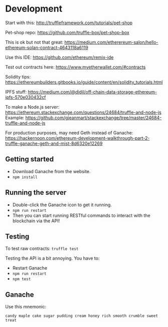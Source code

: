 
# Development

Start with this: http://truffleframework.com/tutorials/pet-shop

Pet-shop repo: https://github.com/truffle-box/pet-shop-box

This is ok but not that great: https://medium.com/etherereum-salon/hello-ethereum-solan-contract-4643118a6119

Use this IDE: https://github.com/ethereum/remix-ide

Test out contracts here: https://www.myetherwallet.com/#contracts

Solidity tips: https://ethereumbuilders.gitbooks.io/guide/content/en/solidity_tutorials.html

IPFS stuff: https://medium.com/@didil/off-chain-data-storage-ethereum-ipfs-570e030432cf

To make a Node.js server: https://ethereum.stackexchange.com/questions/24684/truffle-and-node-js
Example: https://github.com/gjeanmart/stackexchange/tree/master/24684-truffle-and-node-js

For production purposes, may need Geth instead of Ganache: https://hackernoon.com/ethereum-development-walkthrough-part-2-truffle-ganache-geth-and-mist-8d6320e12269

## Getting started

* Download Ganache from the website.
* `npm install`

## Running the server

* Double-click the Ganache icon to get it running.
* `npm run restart`
* Then you can start running RESTful commands to interact with the blockchain via the API!

## Testing

To test raw contracts: `truffle test`

Testing the API is a bit annoying. You have to:

* Restart Ganache
* `npm run restart`
* `npm test`

## Ganache

Use this mnemonic:

```
candy maple cake sugar pudding cream honey rich smooth crumble sweet treat
```
